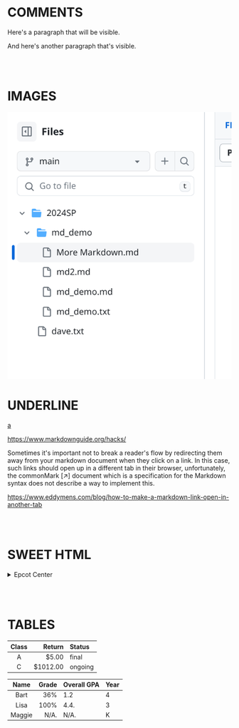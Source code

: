 # COMMENTS
Here's a paragraph that will be visible.

[This is a comment that will be hidden.]: # 

And here's another paragraph that's visible.

<br /><br />

# IMAGES

![Screenshot of my files](screenshot.png)

# UNDERLINE
<ins>a</ins>



https://www.markdownguide.org/hacks/


Sometimes it's important not to break a reader's flow by redirecting them away from your markdown document when they click on a link. In this case, such links should open up in a different tab in their browser, unfortunately, the commonMark [↗] document which is a specification for the Markdown syntax does not describe a way to implement this.

https://www.eddymens.com/blog/how-to-make-a-markdown-link-open-in-another-tab

<br /><br />


# SWEET HTML

<details>
  <summary>Epcot Center</summary>
  <p>Epcot is a theme park at Walt Disney World Resort featuring exciting attractions, international pavilions, award-winning fireworks and seasonal special events.</p>
</details>

<br /><br />


# TABLES

|Class |Return   |Status  |
|:----:|--------:|:-------|
| A    |    $5.00| final  |
| C    | $1012.00| ongoing|


|Name     |Grade    |Overall GPA |Year 
|:-------:|--------:|:-----------|:---
| Bart    | 36%     | 1.2        | 4
| Lisa    | 100%    | 4.4.       | 3
| Maggie  | N/A.    | N/A.       | K



